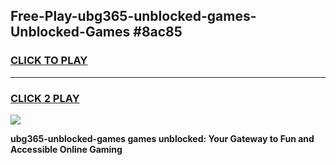 
## Free-Play-ubg365-unblocked-games-Unblocked-Games #8ac85
<h3>
<a href="https://news.freeplayer.one?title=ubg365-unblocked-games&ref=8M">CLICK TO PLAY</a></h3>
<hr>

<h3>
<a href="https://news.freeplayer.one?title=ubg365-unblocked-games&ref=8M">CLICK 2 PLAY</a>
  
</h3>

<a href="https://news.freeplayer.one?title=ubg365-unblocked-games&ref=8M"><img src="https://clearcache.store/games.png"></a>


**ubg365-unblocked-games games unblocked: Your Gateway to Fun and Accessible Online Gaming**
